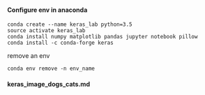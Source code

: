 #### Configure env in anaconda
```
conda create --name keras_lab python=3.5
source activate keras_lab
conda install numpy matplotlib pandas jupyter notebook pillow
conda install -c conda-forge keras
```

remove an env
```
conda env remove -n env_name
```

#### keras_image_dogs_cats.md
